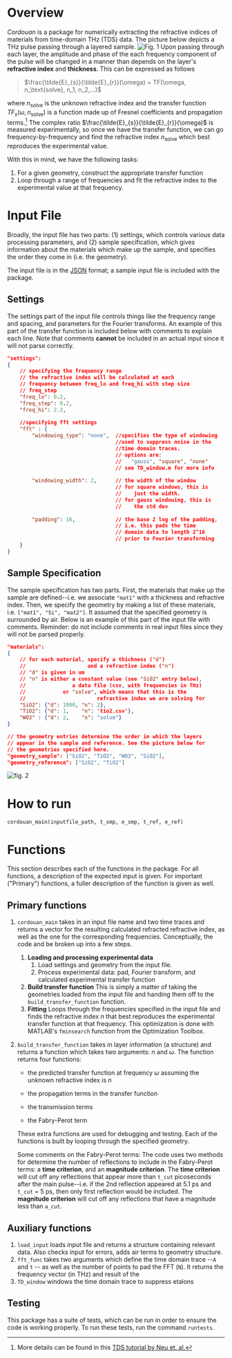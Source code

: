# Overview

*Cordouan* is a package for numerically extracting the refractive indices of materials from time-domain THz (TDS) data. The picture below depicts a THz pulse passing through a layered sample. ![Fig. 1](docs/fig01.png) Upon passing through each layer, the amplitude and phase of the each frequency component of the pulse will be changed in a manner than depends on the layer's **refractive index** and **thickness**. This can be expressed as follows

> $\frac{\tilde{E}_{s}}{\tilde{E}_{r}}(\omega) = TF(\omega, n_\text{solve}, n_1, n_2,...)$

where $n_\text{solve}$ is the unknown refractive index and the transfer function $TF_s(\omega, n_\text{solve})$ is a function made up of Fresnel coefficients and propagation terms.[^1] The complex ratio $\frac{\tilde{E}_{s}}{\tilde{E}_{r}}(\omega)$ is measured experimentally, so once we have the transfer function, we can go frequency-by-frequency and find the refractive index $n_\text{solve}$ which best reproduces the experimental value. 

With this in mind, we have the following tasks:

1. For a given geometry, construct the appropriate transfer function
2. Loop through a range of frequencies and fit the refractive index to the experimental value at that frequency. 

[^1]: More details can be found in this [TDS tutorial by Neu et. al.](https://aip.scitation.org/doi/full/10.1063/1.5047659)  

# Input File

Broadly, the input file has two parts: (1) settings, which controls various data processing parameters, and (2) sample specification,  which gives information about the materials which make up the sample, and specifies the order they come in (i.e. the geometry). 

The input file is in the [JSON](https://en.wikipedia.org/wiki/JSON) format; a sample input file is included with the package.

## Settings

The settings part of the input file controls things like the frequency range and spacing, and parameters for the Fourier transforms. An example of this part of the transfer function is included below with comments to explain each line. Note that comments **cannot** be included in an actual input since it will not parse correctly. 

```json
"settings":
{
    // specifying the frequency range
    // the refractive index will be calculated at each 
    // frequency between freq_lo and freq_hi with step size
    // freq_step
    "freq_lo": 0.2,
    "freq_step": 0.2,
    "freq_hi": 2.2,
    
    //specifying fft settings
    "fft" : {
        "windowing_type": "none",  //specifies the type of windowing
        						   //used to suppress noise in the
        			               //time domain traces. 
                                   // options are: 
        						   //   "gauss", "square", "none"
                                   // see TD_window.m for more info
        
        "windowing_width": 2,      // the width of the window 
        						   // for square windows, this is
                                   //    just the width.
        	                       // for gauss windowing, this is
        						   //    the std dev
        
        "padding": 16,             // the base 2 log of the padding,
                                   // i.e. this pads the time 
                                   // domain data to length 2^16
                                   // prior to Fourier transforming 
    }
}
```



## Sample Specification

The sample specification has two parts. First, the materials that make up the sample are defined--i.e. we associate `"mat1"` with a thickness and refractive index. Then, we specify the geometry by making a list of these materials, i.e. `["mat1", "Si", "mat2"]`. It assumed that the specified geometry is surrounded by air. Below is an example of this part of the input file with comments. Reminder: do not include comments in real input files since they will not be parsed properly. 

```json
"materials":
{
    // for each material, specify a thickness ("d")
    //                    and a refractive index ("n")
    // "d" is given in um
    // "n" is either a constant value (see "SiO2" entry below), 
    //               a data file (csv, with frequencies in THz)
    //            or "solve", which means that this is the 
    //                       refractive index we are solving for
    "SiO2": {"d": 1000, "n": 2},
    "TiO2": {"d": 1,    "n": 'tio2.csv'},
    "WO3" : {"d": 2,    "n": "solve"}
}

// the geometry entries determine the order in which the layers 
// appear in the sample and reference. See the picture below for 
// the geometries specified here.
"geometry_sample": ["SiO2", "TiO2", "WO3", "SiO2"],
"geometry_reference": ["SiO2", "TiO2"]

```

![fig. 2](docs/fig02.png)

# How to run

`cordouan_main(inputfile_path, t_smp, e_smp, t_ref, e_ref)`

# Functions

This section describes each of the functions in the package. For all functions, a description of the expected input is given. For important ("Primary") functions, a fuller description of the function is given as well. 

## Primary functions

1. `cordouan_main` takes in an input file name and two time traces and returns a vector for the resulting calculated refracted refractive index, as well as the one for the corresponding frequencies. Conceptually, the code and be broken up into a few steps.

   1. **Loading and processing experimental data** 
      1. Load settings and geometry from the input file. 
      2. Process experimental data: pad, Fourier transform, and calculated experimental transfer function
   2. **Build transfer function** This is simply a matter of taking the geometries loaded from the input file and handing them off to the `build_transfer_function` function.
   3. **Fitting** Loops through the frequencies specified in the input file and finds the refractive index $n$ that best reproduces the experimental transfer function at that frequency. This optimization is done with MATLAB's `fminsearch` function from the Optimization Toolbox.

2. `build_transfer_function` takes in layer information (a structure) and returns a function which takes two arguments: $n$ and $\omega$. The function returns four functions: 

   - the predicted transfer function at frequency $\omega$ assuming the unknown refractive index is $n$ 

   - the propagation terms in the transfer function

   - the transmission terms 

   - the Fabry-Perot term

   These extra functions are used for debugging and testing. Each of the functions is built by looping through the specified geometry. 

   Some comments on the Fabry-Perot terms:
   The code uses two methods for determine the number of reflections to include in the Fabry-Perot terms: a **time criterion**, and an **magnitude criterion**. The **time criterion** will cut off any reflections that appear more than `t_cut` picoseconds after the main pulse--i.e. if the 2nd reflection appeared at 5.1 ps and `t_cut` = 5 ps, then only first reflection would be included. The **magnitude criterion** will cut off any reflections that have a magnitude less than `a_cut`. 

## Auxiliary functions



1. `load_input` loads input file and returns a structure containing relevant data. Also checks input for errors, adds air terms to geometry structure.
2. `fft_func` takes two arguments which define the time domain trace --`A` and `t` -- as well as the number of points to pad the FFT (`N`). It returns the frequency vector (in THz) and result of the 
3. `TD_window` windows the time domain trace to suppress etalons

## Testing 

This package has a suite of tests, which can be run in order to ensure the code is working properly. To run these tests, run the command `runtests`.

